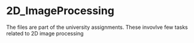 # 2D_ImageProcessing

The files are part of the university assignments. These invovlve few tasks related to 2D image processing

